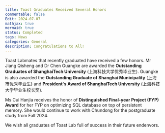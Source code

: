 ```yaml
---
title: Toast Graduates Received Several Honors
commentable: false
Edit: 2024-07-07
mathjax: true
mermaid: true
status: Completed
tags: News
categories: General 
description: Congratulations to All!
---
```


<p>Toast Labmates that recently graduated have received a few honors. Mr Jiang Qisheng and Dr Chen Guangke are awarded the <b>Outstanding Graduates of ShanghaiTech University</b> (&#19978;&#28023;&#31185;&#25216;&#22823;&#23398;&#20248;&#31168;&#27605;&#19994;&#29983;). Guangke is also awarded the <b>Outstanding Graduate of Shanghai Municipality</b> (&#19978;&#28023;&#24066;&#20248;&#31168;&#27605;&#19994;&#29983;) and <b>President's Award of ShanghaiTech University</b> (&#19978;&#28023;&#31185;&#25216;&#22823;&#23398;&#27605;&#19994;&#29983;&#26657;&#38271;&#22870;).

<p>Ms Cui Hanjia receives the honor of <b>Distinguished Final-year Project (FYP) Award</b> for her FYP on optimizing SQL database on top of persistent memory. She would continue to work with Chundong for the postgraduate study from Fall 2024.</p>

<p>We wish all graduates of Toast Lab full of success in their future endenvors.</p>

